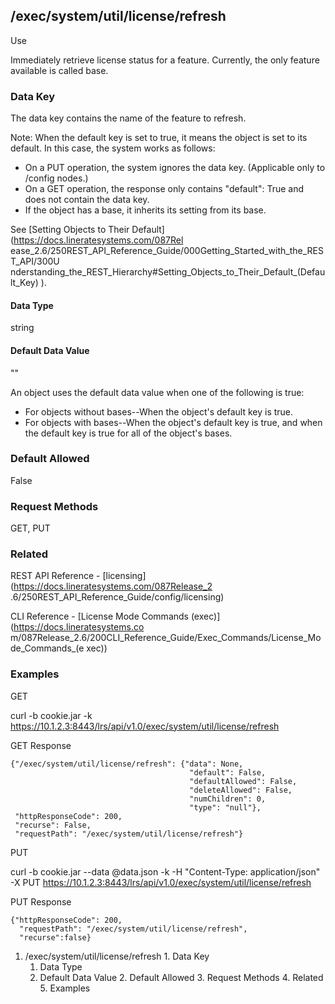 ## /exec/system/util/license/refresh

Use

Immediately retrieve license status for a feature. Currently, the only feature
available is called base.

### Data Key

The data key contains the name of the feature to refresh.

Note: When the default key is set to true, it means the object is set to its
default. In this case, the system works as follows:

  * On a PUT operation, the system ignores the data key. (Applicable only to /config nodes.)
  * On a GET operation, the response only contains "default": True and does not contain the data key.
  * If the object has a base, it inherits its setting from its base.

See [Setting Objects to Their Default](https://docs.lineratesystems.com/087Rel
ease_2.6/250REST_API_Reference_Guide/000Getting_Started_with_the_REST_API/300U
nderstanding_the_REST_Hierarchy#Setting_Objects_to_Their_Default_(Default_Key)
).

#### Data Type

string

#### Default Data Value

""

An object uses the default data value when one of the following is true:

  * For objects without bases--When the object's default key is true.
  * For objects with bases--When the object's default key is true, and when the default key is true for all of the object's bases.

### Default Allowed

False

### Request Methods

GET, PUT

### Related

REST API Reference - [licensing](https://docs.lineratesystems.com/087Release_2
.6/250REST_API_Reference_Guide/config/licensing)

CLI Reference - [License Mode Commands (exec)](https://docs.lineratesystems.co
m/087Release_2.6/200CLI_Reference_Guide/Exec_Commands/License_Mode_Commands_(e
xec))

### Examples

GET

curl -b cookie.jar -k
https://10.1.2.3:8443/lrs/api/v1.0/exec/system/util/license/refresh

GET Response

    
    
    {"/exec/system/util/license/refresh": {"data": None,
                                            "default": False,
                                            "defaultAllowed": False,
                                            "deleteAllowed": False,
                                            "numChildren": 0,
                                            "type": "null"},
     "httpResponseCode": 200,
     "recurse": False,
     "requestPath": "/exec/system/util/license/refresh"}
    

PUT

curl -b cookie.jar --data @data.json -k -H "Content-Type: application/json" -X
PUT https://10.1.2.3:8443/lrs/api/v1.0/exec/system/util/license/refresh

PUT Response

    
    
    {"httpResponseCode": 200,
      "requestPath": "/exec/system/util/license/refresh",
      "recurse":false}

  1. /exec/system/util/license/refresh
    1. Data Key
      1. Data Type
      2. Default Data Value
    2. Default Allowed
    3. Request Methods
    4. Related
    5. Examples

